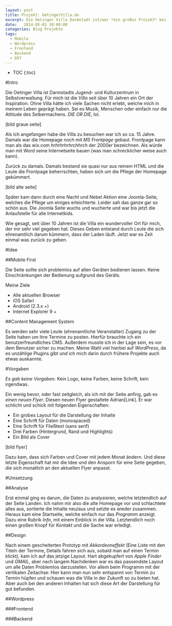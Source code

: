 ```yaml
---
layout: post
title: Projekt: OetingerVilla.de
excerpt: Die Oetinger Villa Darmstadt ist/war *ein großes Projekt* bei dem ich viel gelernt habe.
date:   2014-05-01 10:00:00
categories: Blog Projekte
tags: 
  - Mobile
  - Wordpress
  - Frontend
  - Backend
  - DIY
---
```


* TOC
{:toc}


#Intro

Die Oetinger Villa ist Darmstadts Jugend- und Kulturzentrum in Selbstverwaltung. Für mich ist die *Villa* seit über 10 Jahren ein Ort der Inspiration. Ohne Villa hätte ich viele Sachen nicht erlebt, welche mich in meinem Leben geprägt haben. Sei es Musik, Menschen oder einfach nur die Attitude des Selbermachens. *DIE OR DIE*, lol.

[bild graue seite]

Als ich angefangen habe die Villa zu besuchen war ich so ca. 15 Jahre. Damals war die Homepage noch mit *MS Frontpage* gebaut. Frontpage kann man als das wix.com *hrhrhrhrhrchhrch* der 2000er bezeichnen. Als würde man mit Word seine Internetseite bauen (was man schrecklicher weise auch kann).

Zurück zu damals. Damals bestand sie quasi nur aus reinem HTML und die Leute die Frontpage beherrschten, haben sich um die Pflege der Homepage gekümmert. 

[bild alte seite]

Später kam dann durch eine Nacht und Nebel Aktion eine Joomla-Seite, welches die Pflege um einiges erleichterte. Leider sah das ganze gar so schön aus. Die Joomla Seite wuchs und wucherte und war bis jetzt die Anlaufstelle für alle Internetkids.

Wie gesagt, seit über 10 Jahren ist die Villa ein wundervoller Ort für mich, der mir sehr viel gegeben hat. Dieses Geben entstand durch Leute die sich ehrenamtlich darum kümmern, dass der Laden läuft. Jetzt war es Zeit einmal was zurück zu geben.

#Idee

##Mobile First

Die Seite sollte sich problemlos auf allen Geräten bedienen lassen. Keine Einschränkungen der Bedienung aufgrund des Geräts. 

Meine Ziele

- Alle aktuellen Browser
- iOS Safari
- Android (2.3.x +)
- Internet Explorer 9 +

##Content Management System

Es werden sehr viele Leute (ehrenamtliche Veranstalter) Zugang zu der Seite haben um ihre Termine zu posten. Hierfür brauchte ich ein benutzerfreundliches CMS. Außerdem musste ich in der Lage sein, es vor dem Benutzer sicher zu machen. Meine Wahl viel hierbei auf *WordPress*, da es unzählige Plugins gibt und ich mich darin durch frühere Projekte auch etwas auskannte. 

#Vorgaben

*Es gab keine Vorgaben.* Kein Logo, keine Farben, keine Schrift, kein irgendwas.

Ein wenig bevor, oder fast zeitgleich, als ich mit der Seite anfing, gab es *einen neuen Flyer*. Diesen neuen Flyer gestaltete Adrian[Link]. Er war schlicht und schick mit folgenden Eigenschaften:

- Ein grobes Layout für die Darstellung der Inhalte
- Eine Schrift für Daten (monospaced)
- Eine Schrift für Fließtext (sans serif)
- Drei Farben (Hintergrund, Rand und Highlights)
- Ein Bild als Cover

[bild flyer]

Dazu kam, dass sich Farben und Cover mit jedem Monat ändern. Und diese letzte Eigenschaft hat mir die Idee und den Ansporn für eine Seite gegeben, die sich monatlich an den aktuellen Flyer anpasst.

#Umsetzung

##Analyse

Erst einmal ging es darum, die Daten zu analysieren, welche letztendlich auf der Seite Landen. Ich nahm mir also die alte Homepage vor und schlachtete alles aus, sortierte die Inhalte neu/aus und setzte es wieder zusammen. Heraus kam eine Startseite, welche einfach nur das *Programm* anzeigt. Dazu eine Rubrik *Info*, mit einem Einblick in die Villa. Letztendlich noch einen großen Knopf für *Kontakt* und die Sache war erledigt.

##Design

Nach einem gescheiterten Prototyp mit *Akkordeoneffekt* (Eine Liste mit den Titeln der Termine, Details fahren sich aus, sobald man auf einen Termin klickt), kam ich auf das jetzige Layout. Hart abgekupfert von *Apple Finder* und *GMAIL*, aber nach langem Nachdenken war es das passendste Layout um alle Daten Problemlos darzustellen. Vor allem beim Programm mit der vertikalen Zeitachse: Hier kann man nun sehr entspannt von Termin zu Termin hüpfen und schauen was die Villa in der Zukunft so zu bieten hat. Aber auch bei den anderen Inhalten hat sich diese Art der Darstellung für gut befunden.

##Wordpress



###Frontend

###Backend


